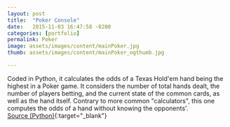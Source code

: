 ```yaml
---
layout: post
title:  "Poker Console"
date:   2015-11-03 16:47:58 -0200
categories: [portfolio]
permalink: Poker
image: assets/images/content/mainPoker.jpg
thumb: assets/images/content/mainPoker_ogthumb.jpg

---
```

Coded in <span class="skill">Python</span>, it calculates the odds of a Texas Hold'em hand being the highest in a Poker game. It considers the number of total hands dealt, the number of players betting, and the current state of the common cards, as well as the hand itself. Contrary to more common "calculators", this one computes the odds of a hand without knowing the opponents'.  
[Source (Python)](https://github.com/anlutfi/PokerConsole){:target="_blank"}
